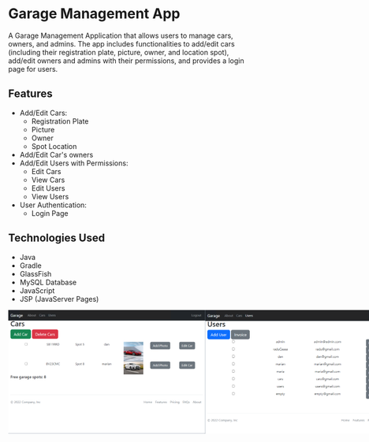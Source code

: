 # Garage Management App

A Garage Management Application that allows users to manage cars, owners, and admins. The app includes functionalities to add/edit cars (including their registration plate, picture, owner, and location spot), add/edit owners and admins with their permissions, and provides a login page for users.

## Features

- Add/Edit Cars:
  - Registration Plate
  - Picture
  - Owner
  - Spot Location
- Add/Edit Car's owners
- Add/Edit Users with Permissions:
  - Edit Cars
  - View Cars
  - Edit Users
  - View Users
- User Authentication:
  - Login Page

## Technologies Used

  - Java
  - Gradle
  - GlassFish
  - MySQL Database
  - JavaScript
  - JSP (JavaServer Pages)

<div style="display: flex; justify-content: space-between;">
<img src="https://github.com/RaduCruceat/GarageManagement/blob/master/src/main/java/com/parking/parkinglot/CarsPageScreenshot.png" alt="Cars Page"  width="400">
<img src="https://github.com/RaduCruceat/GarageManagement/blob/master/src/main/java/com/parking/parkinglot/UsersPageScreenshot.png" alt="Users Page"  width="400">
  
